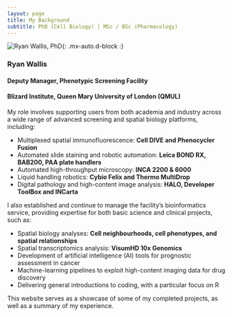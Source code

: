 ```yaml
---
layout: page
title: My Background
subtitle: PhD (Cell Biology) | MSc / BSc (Pharmacology)
---
```

![Ryan Wallis, PhD](https://RyanJWallis.github.io/assets/img/Ryan_2.jpg){: .mx-auto.d-block :}

### Ryan Wallis
#### Deputy Manager, Phenotypic Screening Facility
#### Blizard Institute, Queen Mary University of London (QMUL)

My role involves supporting users from both academia and industry across a wide range of advanced screening and spatial biology platforms, including:

- Multiplexed spatial immunofluorescence: **Cell DIVE and Phenocycler Fusion**  
- Automated slide staining and robotic automation: **Leica BOND RX,  BAB200, PAA plate handlers**  
- Automated high-throughput microscopy: **INCA 2200 & 6000**  
- Liquid handling robotics: **Cybio Felix and Thermo MultiDrop**  
- Digital pathology and high-content image analysis: **HALO, Developer ToolBox and INCarta**

I also established and continue to manage the facility’s bioinformatics service, providing expertise for both basic science and clinical projects, such as:

- Spatial biology analyses: **Cell neighbourhoods, cell phenotypes, and spatial relationships**
- Spatial transcriptomics analysis: **VisumHD 10x Genomics**
- Development of artificial intelligence (AI) tools for prognostic assessment in cancer  
- Machine-learning pipelines to exploit high-content imaging data for drug discovery
- Delivering general introductions to coding, with a particular focus on R  

This website serves as a showcase of some of my completed projects, as well as a summary of my experience. 
